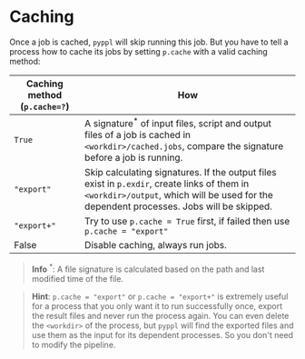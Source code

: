 # Caching
<!-- toc -->

Once a job is cached, `pyppl` will skip running this job. But you have to tell a process how to cache its jobs by setting `p.cache` with a valid caching method:

|Caching method (`p.cache=?`)|How|
|-|-|
|`True`|A signature<sup>*</sup> of input files, script and output files of a job is cached in `<workdir>/cached.jobs`, compare the signature before a job is running.|
|`"export"`|Skip calculating signatures. If the output files exist in `p.exdir`, create links of them in `<workdir>/output`, which will be used for the dependent processes. Jobs will be skipped.|
|`"export+"`|Try to use `p.cache = True` first, if failed then use `p.cache = "export"`|
|False|Disable caching, always run jobs.|

> **Info** <sup>*</sup>: A file signature is calculated based on the path and last modified time of the file.  
  
> **Hint**: `p.cache = "export"` or `p.cache = "export+"` is extremely useful for a process that you only want it to run successfully once, export the result files and never run the process again. You can even delete the `<workdir>` of the process, but `pyppl` will find the exported files and use them as the input for its dependent processes. So you don't need to modify the pipeline.

